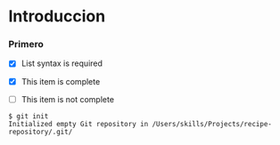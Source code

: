 # Introduccion

### Primero

- [x] List syntax is required
- [x] This item is complete
- [ ] This item is not complete


```
$ git init
Initialized empty Git repository in /Users/skills/Projects/recipe-repository/.git/
```
